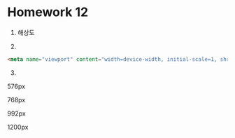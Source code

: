 #  Homework 12

1) 해상도



2.

```html
<meta name="viewport" content="width=device-width, initial-scale=1, shrink-to-fit=no">
```

3.

576px

768px

992px

1200px

